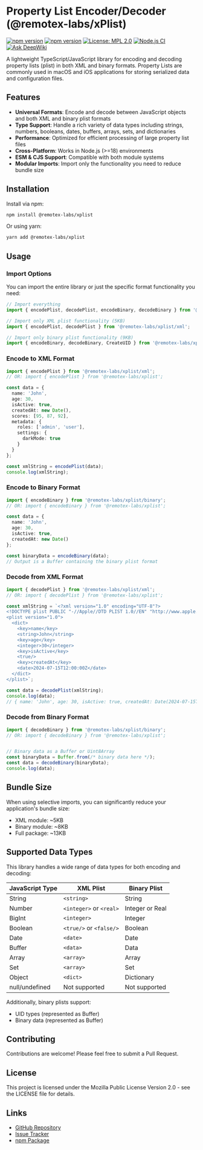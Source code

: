 # Property List Encoder/Decoder (@remotex-labs/xPlist)

[![npm version](https://img.shields.io/badge/Documentation-orange?logo=typescript&logoColor=f5f5f5)](https://remotex-labs.github.io/xPlist/)
[![npm version](https://img.shields.io/npm/v/@remotex-labs/xplist.svg)](https://www.npmjs.com/package/@remotex-labs/xplist)
[![License: MPL 2.0](https://img.shields.io/badge/License-MPL_2.0-brightgreen.svg)](https://opensource.org/licenses/MPL-2.0)
[![Node.js CI](https://github.com/remotex-labs/xPlist/actions/workflows/node.js.yml/badge.svg)](https://github.com/remotex-labs/xPlist/actions/workflows/node.js.yml)
[![Ask DeepWiki](https://deepwiki.com/badge.svg)](https://deepwiki.com/remotex-labs/xPlist)

A lightweight TypeScript/JavaScript library for encoding and decoding property lists (plist) in both XML and binary formats. 
Property Lists are commonly used in macOS and iOS applications for storing serialized data and configuration files.

## Features
- **Universal Formats**: Encode and decode between JavaScript objects and both XML and binary plist formats
- **Type Support**: Handle a rich variety of data types including strings, numbers, booleans, dates, buffers, arrays, sets, and dictionaries
- **Performance**: Optimized for efficient processing of large property list files
- **Cross-Platform**: Works in Node.js (>=18) environments
- **ESM & CJS Support**: Compatible with both module systems
- **Modular Imports**: Import only the functionality you need to reduce bundle size

## Installation
Install via npm:
``` bash
npm install @remotex-labs/xplist
```
Or using yarn:
``` bash
yarn add @remotex-labs/xplist
```

## Usage

### Import Options
You can import the entire library or just the specific format functionality you need:

```typescript
// Import everything
import { encodePlist, decodePlist, encodeBinary, decodeBinary } from '@remotex-labs/xplist';

// Import only XML plist functionality (5KB)
import { encodePlist, decodePlist } from '@remotex-labs/xplist/xml';

// Import only binary plist functionality (9KB)
import { encodeBinary, decodeBinary, CreateUID } from '@remotex-labs/xplist/binary';
```

### Encode to XML Format
``` typescript
import { encodePlist } from '@remotex-labs/xplist/xml';
// OR: import { encodePlist } from '@remotex-labs/xplist';

const data = {
  name: 'John',
  age: 30,
  isActive: true,
  createdAt: new Date(),
  scores: [95, 87, 92],
  metadata: {
    roles: ['admin', 'user'],
    settings: {
      darkMode: true
    }
  }
};

const xmlString = encodePlist(data);
console.log(xmlString);
```

### Encode to Binary Format
``` typescript
import { encodeBinary } from '@remotex-labs/xplist/binary';
// OR: import { encodeBinary } from '@remotex-labs/xplist';

const data = {
  name: 'John',
  age: 30,
  isActive: true,
  createdAt: new Date()
};

const binaryData = encodeBinary(data);
// Output is a Buffer containing the binary plist format
```

### Decode from XML Format
``` typescript
import { decodePlist } from '@remotex-labs/xplist/xml';
// OR: import { decodePlist } from '@remotex-labs/xplist';

const xmlString = `<?xml version="1.0" encoding="UTF-8"?>
<!DOCTYPE plist PUBLIC "-//Apple//DTD PLIST 1.0//EN" "http://www.apple.com/DTDs/PropertyList-1.0.dtd">
<plist version="1.0">
  <dict>
    <key>name</key>
    <string>John</string>
    <key>age</key>
    <integer>30</integer>
    <key>isActive</key>
    <true/>
    <key>createdAt</key>
    <date>2024-07-15T12:00:00Z</date>
  </dict>
</plist>`;

const data = decodePlist(xmlString);
console.log(data);
// { name: 'John', age: 30, isActive: true, createdAt: Date(2024-07-15T12:00:00.000Z) }
```

### Decode from Binary Format
``` typescript
import { decodeBinary } from '@remotex-labs/xplist/binary';
// OR: import { decodeBinary } from '@remotex-labs/xplist';


// Binary data as a Buffer or Uint8Array
const binaryData = Buffer.from(/* binary data here */);
const data = decodeBinary(binaryData);
console.log(data);
```

## Bundle Size
When using selective imports, you can significantly reduce your application's bundle size:
- XML module: ~5KB
- Binary module: ~8KB
- Full package: ~13KB


## Supported Data Types
This library handles a wide range of data types for both encoding and decoding:

| JavaScript Type | XML Plist               | Binary Plist    |
| --- |-------------------------|-----------------|
| String | `<string>`              | String          |
| Number | `<integer>` or `<real>` | Integer or Real |
| BigInt | `<integer>`             | Integer         |
| Boolean | `<true/>` or `<false/>` | Boolean         |
| Date | `<date>`                | Date            |
| Buffer | `<data>`                | Data            |
| Array | `<array>`               | Array           |
| Set | `<array>`               | Set             |
| Object | `<dict>`                | Dictionary      |
| null/undefined | Not supported           | Not supported   |

Additionally, binary plists support:
- UID types (represented as Buffer)
- Binary data (represented as Buffer)

## Contributing
Contributions are welcome! Please feel free to submit a Pull Request.

## License
This project is licensed under the Mozilla Public License Version 2.0 - see the LICENSE file for details.

## Links
- [GitHub Repository](https://github.com/remotex-lab/xPlist)
- [Issue Tracker](https://github.com/remotex-lab/xPlist/issues)
- [npm Package](https://www.npmjs.com/package/@remotex-labs/xplist)
